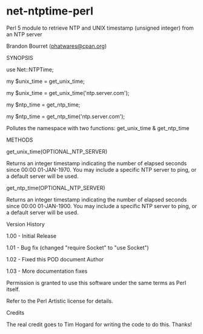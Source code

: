 # net-ntptime-perl
Perl 5 module to retrieve NTP and UNIX timestamp (unsigned integer) from an NTP server

Brandon Bourret (phatwares@cpan.org)

SYNOPSIS

use Net::NTPTime;

my $unix_time = get_unix_time;

my $unix_time = get_unix_time('ntp.server.com');

my $ntp_time = get_ntp_time;

my $ntp_time = get_ntp_time('ntp.server.com');

Pollutes the namespace with two functions: get_unix_time & get_ntp_time

METHODS

get_unix_time(OPTIONAL_NTP_SERVER)

Returns an integer timestamp indicating the number of elapsed seconds since 00:00 01-JAN-1970. You may include a specific NTP server to ping, or a default server will be used.

get_ntp_time(OPTIONAL_NTP_SERVER)

Returns an integer timestamp indicating the number of elapsed seconds since 00:00 01-JAN-1900. You may include a specific NTP server to ping, or a default server will be used.

Version History

1.00 - Initial Release

1.01 - Bug fix (changed "require Socket" to "use Socket")

1.02 - Fixed this POD document
Author

1.03 - More documentation fixes

Permission is granted to use this software under the same terms as Perl itself.

Refer to the Perl Artistic license for details.

Credits

The real credit goes to Tim Hogard for writing the code to do this. Thanks!
